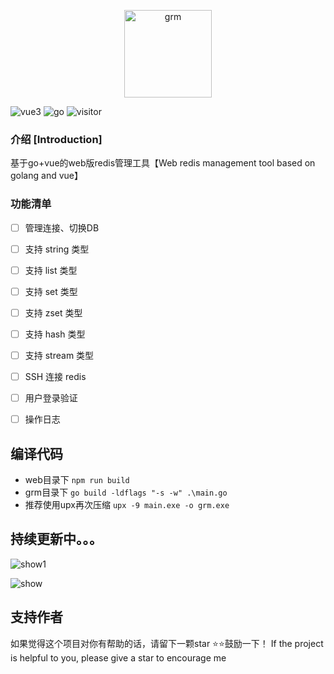 <p align="center">
  <img src="https://user-images.githubusercontent.com/18718299/176125402-04261517-be75-43a2-8687-3d5e8f9397e9.png" alt="grm" width="140">
</p>

![vue3](http://img.shields.io/badge/vue3-element--plus-blue.svg?style=flat-square) ![go](http://img.shields.io/badge/go-gin-blue.svg?style=flat-square) ![visitor](https://visitor-badge.glitch.me/badge?page_id=gphper.grm)

### 介绍 [Introduction]

基于go+vue的web版redis管理工具【Web redis management tool based on golang and vue】

### 功能清单

- [ ] 管理连接、切换DB

- [ ] 支持 string 类型

- [ ] 支持 list 类型

- [ ] 支持 set 类型

- [ ] 支持 zset 类型

- [ ] 支持 hash 类型

- [ ] 支持 stream 类型

- [ ] SSH 连接 redis

- [ ] 用户登录验证

- [ ] 操作日志

## 编译代码
+ web目录下
  `npm run build`
+ grm目录下
  `go build -ldflags "-s -w" .\main.go`
+ 推荐使用upx再次压缩
  `upx -9 main.exe -o grm.exe`  

## 持续更新中。。。

![show1](https://user-images.githubusercontent.com/18718299/177555667-9e60ab58-6483-4d33-915a-b89c1c262a93.gif)

![show](https://user-images.githubusercontent.com/18718299/176183368-44597b01-977b-44c4-bd1b-b7c987f1e6c4.gif)

## 支持作者
如果觉得这个项目对你有帮助的话，请留下一颗star ⭐⭐鼓励一下！
If the project is helpful to you, please give a star to encourage me